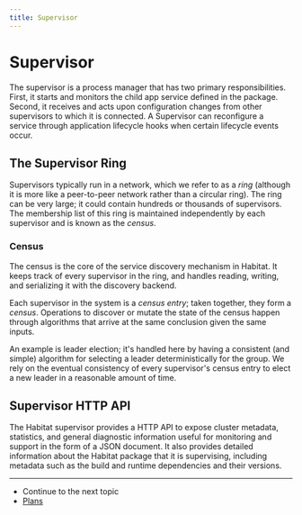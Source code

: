```yaml
---
title: Supervisor
---
```


# Supervisor

The supervisor is a process manager that has two primary responsibilities. First, it starts and monitors the child app service defined in the package. Second, it receives and acts upon configuration changes from other supervisors to which it is connected. A Supervisor can reconfigure a service through application lifecycle hooks when certain lifecycle events occur.

## The Supervisor Ring

Supervisors typically run in a network, which we refer to as a *ring* (although it is more like a peer-to-peer network rather than a circular ring). The ring can be very large; it could contain hundreds or thousands of supervisors. The membership list of this ring is maintained independently by each supervisor and is known as the *census*.

### Census

The census is the core of the service discovery mechanism in Habitat. It keeps track of every supervisor in the ring, and handles reading, writing, and serializing it with the discovery backend.

Each supervisor in the system is a *census entry*; taken together, they form a *census*. Operations to discover or mutate the state of the census happen through algorithms that arrive at the same conclusion given the same inputs.

An example is leader election; it's handled here by having a consistent (and simple) algorithm for selecting a leader deterministically for the group. We rely on the eventual consistency of every supervisor's census entry to elect a new leader in a reasonable amount of time.

## Supervisor HTTP API

The Habitat supervisor provides a HTTP API to expose cluster metadata, statistics, and general diagnostic information useful for monitoring and support in the form of a JSON document. It also provides detailed information about the Habitat package that it is supervising, including metadata such as the build and runtime dependencies and their versions.

<hr>
<ul class="main-content--link-nav">
  <li>Continue to the next topic</li>
  <li><a href="/docs/concepts-plans">Plans</a></li>
</ul>
